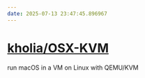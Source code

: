 ```yaml
---
date: 2025-07-13 23:47:45.896967
---
```


# [kholia/OSX-KVM](https://github.com/kholia/OSX-KVM)

run macOS in a VM on Linux with QEMU/KVM